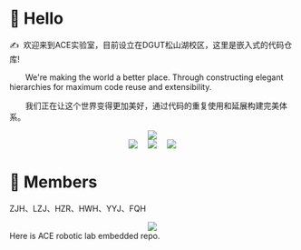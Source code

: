 #  🙋 Hello
<p>✍️&nbsp;&nbsp;欢迎来到ACE实验室，目前设立在DGUT松山湖校区，这里是嵌入式的代码仓库!</p>
<p>&emsp;&emsp;We're making the world a better place. Through constructing elegant hierarchies for maximum code reuse and extensibility.</p>
<p>&emsp;&emsp;我们正在让这个世界变得更加美好，通过代码的重复使用和延展构建完美体系。</p>

<!-- 动态打字效果 -->
<div align="center"> 
  <a href="https://sunguoqi.com/"> <img src="https://readme-typing-svg.herokuapp.com/?lines=WELCOME!;欢迎来到ACE仓库!&center=true&size=27"> </a> </h1>
<!-- 资料徽标 -->
<div align="center">
  <a href="https://mp.weixin.qq.com/mp/profile_ext?action=home&__biz=MzUxNDI1MzgzOQ==&scene=124#wechat_redirect/"><img src="https://img.shields.io/badge/website-   %E4%B8%AA%E4%BA%BA%E7%BD%91%E7%AB%99-blue"></a>&emsp;
  <a href="https://space.bilibili.com/13362671/"><img src="https://img.shields.io/badge/bilibili-B%E7%AB%99-ff69b4"></a>&emsp;
  <!-- 访问次数 -->
  <img src="https://visitor-badge.glitch.me/badge?page_id=DGUT-ACE-EMBEDDED" /> </div>
<h1 align="left"> 
  💪 Members
  </div>
  
ZJH、LZJ、HZR、HWH、YYJ、FQH
<!-- 贪吃蛇代码贡献图 -->
<div align="center"><img src="https://cdn.jsdelivr.net/gh/sun0225SUN/sun0225SUN/contribution-snake/github-contribution-grid-snake.svg" /></div>
Here is ACE robotic lab embedded repo.

